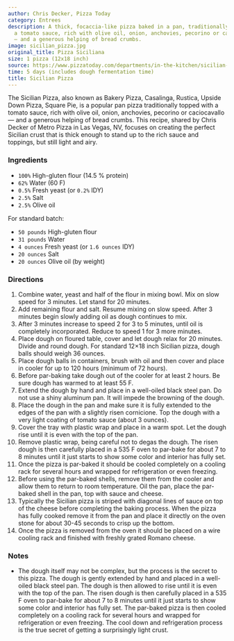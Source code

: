 ```yaml
---
author: Chris Decker, Pizza Today
category: Entrees
description: A thick, focaccia-like pizza baked in a pan, traditionally topped with
  a tomato sauce, rich with olive oil, onion, anchovies, pecorino or caciocavallo
  — and a generous helping of bread crumbs.
image: sicilian_pizza.jpg
original_title: Pizza Siciliana
size: 1 pizza (12x18 inch)
source: https://www.pizzatoday.com/departments/in-the-kitchen/sicilian-pizza/
time: 5 days (includes dough fermentation time)
title: Sicilian Pizza
---
```

The Sicilian Pizza, also known as Bakery Pizza, Casalinga, Rustica, Upside Down Pizza, Square Pie, is a popular pan pizza traditionally topped with a tomato sauce, rich with olive oil, onion, anchovies, pecorino or caciocavallo — and a generous helping of bread crumbs. This recipe, shared by Chris Decker of Metro Pizza in Las Vegas, NV, focuses on creating the perfect Sicilian crust that is thick enough to stand up to the rich sauce and toppings, but still light and airy.

### Ingredients

* `100%` High-gluten flour (14.5 % protein)
* `62%` Water (60 F)
* `0.5%` Fresh yeast (or `0.2%` IDY)
* `2.5%` Salt
* `2.5%` Olive oil

For standard batch:

* `50 pounds` High-gluten flour
* `31 pounds` Water
* `4 ounces` Fresh yeast (or `1.6 ounces` IDY)
* `20 ounces` Salt
* `20 ounces` Olive oil (by weight)

### Directions

1. Combine water, yeast and half of the flour in mixing bowl. Mix on slow speed for 3 minutes. Let stand for 20 minutes. 
2. Add remaining flour and salt. Resume mixing on slow speed. After 3 minutes begin slowly adding oil as dough continues to mix. 
3. After 3 minutes increase to speed 2 for 3 to 5 minutes, until oil is completely incorporated. Reduce to speed 1 for 3 more minutes. 
4. Place dough on floured table, cover and let dough relax for 20 minutes. Divide and round dough. For standard 12×18 inch Sicilian pizza, dough balls should weigh 36 ounces. 
5. Place dough balls in containers, brush with oil and then cover and place in cooler for up to 120 hours (minimum of 72 hours). 
6. Before par-baking take dough out of the cooler for at least 2 hours. Be sure dough has warmed to at least 55 F.
7. Extend the dough by hand and place in a well-oiled black steel pan. Do not use a shiny aluminum pan. It will impede the browning of the dough. 
8. Place the dough in the pan and make sure it is fully extended to the edges of the pan with a slightly risen cornicione. Top the dough with a very light coating of tomato sauce (about 3 ounces). 
9. Cover the tray with plastic wrap and place in a warm spot. Let the dough rise until it is even with the top of the pan. 
10. Remove plastic wrap, being careful not to degas the dough. The risen dough is then carefully placed in a 535 F oven to par-bake for about 7 to 8 minutes until it just starts to show some color and interior has fully set.
11. Once the pizza is par-baked it should be cooled completely on a cooling rack for several hours and wrapped for refrigeration or even freezing. 
12. Before using the par-baked shells, remove them from the cooler and allow them to return to room temperature. Oil the pan, place the par-baked shell in the pan, top with sauce and cheese. 
13. Typically the Sicilian pizza is striped with diagonal lines of sauce on top of the cheese before completing the baking process. When the pizza has fully cooked remove it from the pan and place it directly on the oven stone for about 30-45 seconds to crisp up the bottom.
14. Once the pizza is removed from the oven it should be placed on a wire cooling rack and finished with freshly grated Romano cheese.

### Notes

- The dough itself may not be complex, but the process is the secret to this pizza. The dough is gently extended by hand and placed in a well-oiled black steel pan. The dough is then allowed to rise until it is even with the top of the pan. The risen dough is then carefully placed in a 535 F oven to par-bake for about 7 to 8 minutes until it just starts to show some color and interior has fully set. The par-baked pizza is then cooled completely on a cooling rack for several hours and wrapped for refrigeration or even freezing. The cool down and refrigeration process is the true secret of getting a surprisingly light crust.